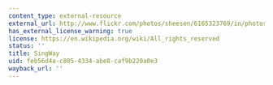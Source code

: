 ```yaml
---
content_type: external-resource
external_url: http://www.flickr.com/photos/sheesen/6165323769/in/photostream/
has_external_license_warning: true
license: https://en.wikipedia.org/wiki/All_rights_reserved
status: ''
title: SingWay
uid: feb56d4a-c805-4334-abe8-caf9b220a0e3
wayback_url: ''
---
```

